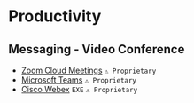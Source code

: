 # Productivity

## Messaging - Video Conference ##
- [Zoom Cloud Meetings](https://apps.microsoft.com/store/detail/zoom-cloud-meetings/XP99J3KP4XZ4VV) `⚠ Proprietary`
- [Microsoft Teams](https://apps.microsoft.com/store/detail/microsoft-teams/XP8BT8DW290MPQ) `⚠ Proprietary`
- [Cisco Webex](https://www.webex.com/downloads.html) `EXE` `⚠ Proprietary`



